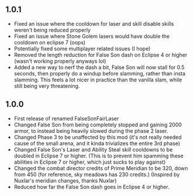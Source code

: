 ## 1.0.1
- Fixed an issue where the cooldown for laser and skill disable skills weren't being reduced properly
- Fixed an issue where Stone Golem lasers would have double the cooldown on eclipse 7 (oops)
- Potentially fixed some multiplayer related issues (I hope)
- Removed the length reduction for False Son dash on Eclipse 4 or higher (wasn't working properly anyways lol)
- Added a new way to nerf the dash a bit, False Son will now stall for 0.5 seconds, then properly do a windup before slamming, rather than insta slamming. This feels a lot nicer in practice than the vanilla slam, while still being very threatening.

## 1.0.0

- First release of renamed FalseSonFairLaser
- Changed False Son from being completely stopped and gaining 2000 armor, to instead being heavily slowed during the phase 2 laser.
- Changed Phase 3 to be unaffected by this mod (it's not really needed cause of the small arena, and it kinda trivializes the entire 3rd phase)
- Changed False Son's Laser and Ability Steal skill cooldowns to be doubled in Eclipse 7 or higher. (This is to prevent him spamming these abilities in Eclipse 7 or higher, which just sucks to play against)
- Changed the combat director credits of Prime Meridian to be 320, down from 450 (for reference, sky meadows has 230 credits.) (Inspired by Nuxlar's meridian changes, thanks Nuxlar)
- Reduced how far the False Son dash goes in Eclipse 4 or higher.